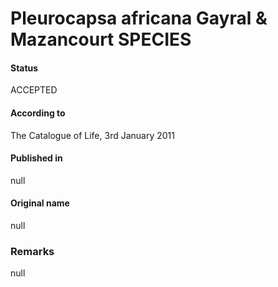 # Pleurocapsa africana Gayral & Mazancourt SPECIES

#### Status
ACCEPTED

#### According to
The Catalogue of Life, 3rd January 2011

#### Published in
null

#### Original name
null

### Remarks
null